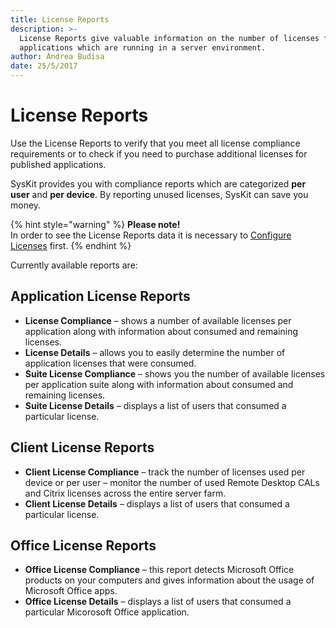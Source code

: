 ```yaml
---
title: License Reports
description: >-
  License Reports give valuable information on the number of licenses for all
  applications which are running in a server environment.
author: Andrea Budisa
date: 25/5/2017
---
```


# License Reports

Use the License Reports to verify that you meet all license compliance requirements or to check if you need to purchase additional licenses for published applications.

SysKit provides you with compliance reports which are categorized **per user** and **per device**. By reporting unused licenses, SysKit can save you money.

{% hint style="warning" %}
**Please note!**  
In order to see the License Reports data it is necessary to [Configure Licenses](../backstage-screen/manage-data-gathering.md#manage-licenses) first.
{% endhint %}

Currently available reports are:

## Application License Reports

* **License Compliance** – shows a number of available licenses per application along with information about consumed and remaining licenses.
* **License Details** – allows you to easily determine the number of application licenses that were consumed.
* **Suite License Compliance** – shows you the number of available licenses per application suite along with information about consumed and remaining licenses.
* **Suite License Details** – displays a list of users that consumed a particular license.

## Client License Reports

* **Client License Compliance** – track the number of licenses used per device or per user – monitor the number of used Remote Desktop CALs and Citrix licenses across the entire server farm.
* **Client License Details** – displays a list of users that consumed a particular license.

## Office License Reports

* **Office License Compliance** – this report detects Microsoft Office products on your computers and gives information about the usage of Microsoft Office apps.
* **Office License Details** – displays a list of users that consumed a particular Micorosoft Office application.

